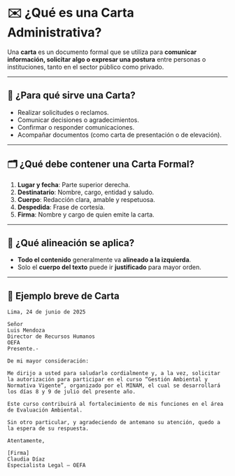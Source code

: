 # ✉️ ¿Qué es una Carta Administrativa?

Una **carta** es un documento formal que se utiliza para **comunicar información, solicitar algo o expresar una postura** entre personas o instituciones, tanto en el sector público como privado.

---

## 🎯 ¿Para qué sirve una Carta?

- Realizar solicitudes o reclamos.  
- Comunicar decisiones o agradecimientos.  
- Confirmar o responder comunicaciones.  
- Acompañar documentos (como carta de presentación o de elevación).

---

## 🗂️ ¿Qué debe contener una Carta Formal?

1. **Lugar y fecha**: Parte superior derecha.  
2. **Destinatario**: Nombre, cargo, entidad y saludo.  
3. **Cuerpo**: Redacción clara, amable y respetuosa.  
4. **Despedida**: Frase de cortesía.  
5. **Firma**: Nombre y cargo de quien emite la carta.

---

## 📐 ¿Qué alineación se aplica?

- **Todo el contenido** generalmente va **alineado a la izquierda**.  
- Solo el **cuerpo del texto** puede ir **justificado** para mayor orden.

---

## 📝 Ejemplo breve de Carta

``` less
Lima, 24 de junio de 2025

Señor  
Luis Mendoza  
Director de Recursos Humanos  
OEFA  
Presente.-

De mi mayor consideración:

Me dirijo a usted para saludarlo cordialmente y, a la vez, solicitar la autorización para participar en el curso “Gestión Ambiental y Normativa Vigente”, organizado por el MINAM, el cual se desarrollará los días 8 y 9 de julio del presente año.

Este curso contribuirá al fortalecimiento de mis funciones en el área de Evaluación Ambiental.

Sin otro particular, y agradeciendo de antemano su atención, quedo a la espera de su respuesta.

Atentamente,  

[Firma]  
Claudia Díaz  
Especialista Legal – OEFA

```
